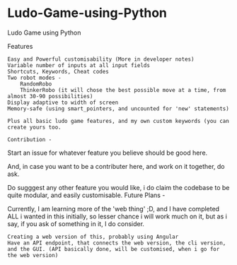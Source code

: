# Ludo-Game-using-Python
Ludo Game using Python

Features

    Easy and Powerful customisability (More in developer notes)
    Variable number of inputs at all input fields
    Shortcuts, Keywords, Cheat codes
    Two robot modes -
        RandomRobo
        ThinkerRobo (it will chose the best possible move at a time, from almost 30-90 possibilities)
    Display adaptive to width of screen
    Memory-safe (using smart_pointers, and uncounted for 'new' statements)
    
    Plus all basic ludo game features, and my own custom keywords (you can create yours too.    
    
    Contribution -

Start an issue for whatever feature you believe should be good here.

And, in case you want to be a contributer here, and work on it together, do ask.

Do sugggest any other feature you would like, i do claim the codebase to be quite modular, and easily customisable.
Future Plans -

Currently, I am learning more of the 'web thing' ;D, and I have completed ALL i wanted in this initially, so lesser chance i will work much on it, but as i say, if you ask of something in it, I do consider.

    Creating a web version of this, probably using Angular
    Have an API endpoint, that connects the web version, the cli version, and the GUI. (API basically done, will be customised, when i go for the web version)
